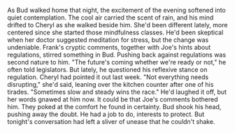 As Bud walked home that night, the excitement of the evening softened into quiet contemplation. The cool air carried the scent of rain, and his mind drifted to Cheryl as she walked beside him. She'd been different lately, more centered since she started those mindfulness classes. He'd been skeptical when her doctor suggested meditation for stress, but the change was undeniable.
Frank's cryptic comments, together with Joe's hints about regulations, stirred something in Bud. Pushing back against regulations was second nature to him. "The future's coming whether we're ready or not," he often told legislators. But lately, he questioned his reflexive stance on regulation.
Cheryl had pointed it out last week. "Not everything needs disrupting," she'd said, leaning over the kitchen counter after one of his tirades. "Sometimes slow and steady wins the race."
He'd laughed it off, but her words gnawed at him now. It could be that Joe's comments bothered him. They poked at the comfort he found in certainty.
Bud shook his head, pushing away the doubt. He had a job to do, interests to protect. But tonight's conversation had left a sliver of unease that he couldn't shake.